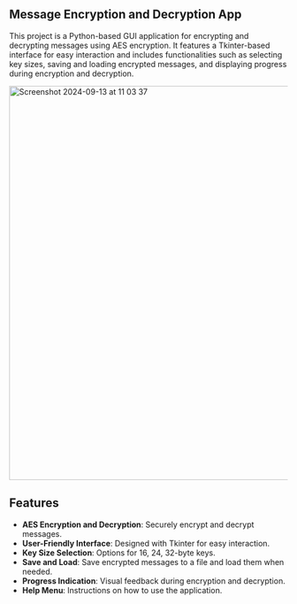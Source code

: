 
## Message Encryption and Decryption App
This project is a Python-based GUI application for encrypting and decrypting messages using AES encryption. It features a Tkinter-based interface for easy interaction and includes functionalities such as selecting key sizes, saving and loading encrypted messages, and displaying progress during encryption and decryption.  


<img width="713" alt="Screenshot 2024-09-13 at 11 03 37" src="https://github.com/user-attachments/assets/d2415b2f-06e1-440f-afc9-a26cfb4fab62">

  
## Features

- **AES Encryption and Decryption**: Securely encrypt and decrypt messages.
- **User-Friendly Interface**: Designed with Tkinter for easy interaction.
- **Key Size Selection**: Options for 16, 24, 32-byte keys.
- **Save and Load**: Save encrypted messages to a file and load them when needed.
- **Progress Indication**: Visual feedback during encryption and decryption.
- **Help Menu**: Instructions on how to use the application.

